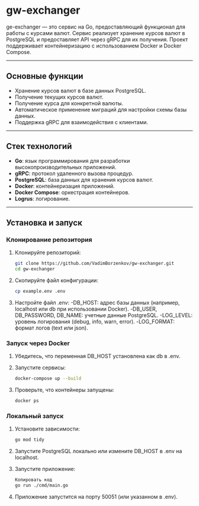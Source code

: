# gw-exchanger

ge-exchanger — это сервис на Go, предоставляющий функционал для работы с курсами валют. Сервис реализует хранение курсов валют в PostgreSQL и предоставляет API через gRPC для их получения. Проект поддерживает контейнеризацию с использованием Docker и Docker Compose.

---

## Основные функции

- Хранение курсов валют в базе данных PostgreSQL.
- Получение текущих курсов валют.
- Получение курса для конкретной валюты.
- Автоматическое применение миграций для настройки схемы базы данных.
- Поддержка gRPC для взаимодействия с клиентами.

---

## Стек технологий

- **Go**: язык программирования для разработки высокопроизводительных приложений.
- **gRPC**: протокол удаленного вызова процедур.
- **PostgreSQL**: база данных для хранения курсов валют.
- **Docker**: контейнеризация приложений.
- **Docker Compose**: оркестрация контейнеров.
- **Logrus**: логирование.

---

## Установка и запуск

### Клонирование репозитория
1. Клонируйте репозиторий:
   ```bash
   git clone https://github.com/VadimBorzenkov/gw-exchanger.git
   cd gw-exchanger

2. Скопируйте файл конфигурации:
    ````bash
    cp example.env .env

3. Настройте файл .env:
    -DB_HOST: адрес базы данных (например, localhost или db при использовании Docker).
    -DB_USER, DB_PASSWORD, DB_NAME: учетные данные PostgreSQL.
    -LOG_LEVEL: уровень логирования (debug, info, warn, error).
    -LOG_FORMAT: формат логов (text или json).


### Запуск через Docker
1. Убедитесь, что переменная DB_HOST установлена как db в .env.

2. Запустите сервисы:
    ````bash
    docker-compose up --build

3. Проверьте, что контейнеры запущены:
    ````bash
    docker ps

### Локальный запуск
1. Установите зависимости:
    ````bash
    go mod tidy

2. Запустите PostgreSQL локально или измените DB_HOST в .env на localhost.

3. Запустите приложение:
    ```bash
    Копировать код
    go run ./cmd/main.go

4. Приложение запустится на порту 50051 (или указанном в .env).